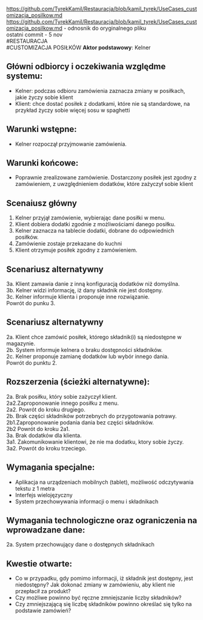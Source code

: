 https://github.com/TyrekKamil/Restauracja/blob/kamil_tyrek/UseCases_customizacja_posilkow.md  
https://github.com/TyrekKamil/Restauracja/blob/kamil_tyrek/UseCases_customizacja_posilkow.md - odnosnik do oryginalnego pliku  
ostatni commit - 5 nov    
#RESTAURACJA  
#CUSTOMIZACJA POSIŁKÓW 
**Aktor podstawowy**: Kelner  
  
## Główni odbiorcy i oczekiwania względme systemu:  
  
* Kelner: podczas odbioru zamówienia zaznacza zmiany w posiłkach, jakie życzy sobie klient  
* Klient: chce dostać posiłek z dodatkami, które nie są standardowe, na przykład życzy sobie więcej sosu w spaghetti  

## Warunki wstępne:  
* Kelner rozpoczął przyjmowanie zamówienia.  
## Warunki końcowe: 
* Poprawnie zrealizowane zamówienie. Dostarczony posiłek jest zgodny z zamówieniem, z uwzględnieniem dodatków, które zażyczył sobie klient  
  
## Scenaiusz główny  
  
1. Kelner przyjął zamówienie, wybierając dane posiłki w menu.  
2. Klient dobiera dodatki zgodnie z możliwościami danego posiłku. 
3. Kelner zaznacza na tablecie dodatki, dobrane do odpowiednich posiłków.  
4. Zamówienie zostaje przekazane do kuchni  
5. Klient otrzymuje posiłek zgodny z zamówieniem.  
  
## Scenariusz alternatywny  
3a. Klient zamawia danie z inną konfiguracją dodatków niż domyślna.  
3b. Kelner widzi informację, iż dany składnik nie jest dostępny.  
3c. Kelner informuje klienta i proponuje inne rozwiązanie.  
Powrót do punku 3.  
  
## Scenariusz alternatywny  
2a. Klient chce zamówić posiłek, którego składnik(i) są niedostępne w magazynie.  
2b. System informuje kelnera o braku dostępności składników.  
2c. Kelner proponuje zamianę dodatków lub wybór innego dania.  
Powrót do punktu 2.  
  
## Rozszerzenia (ścieżki alternatywne):  
2a. Brak posiłku, który sobie zażyczył klient.  
2a2.Zaproponowanie innego posiłku z menu.  
2a2. Powrót do kroku drugiego.  
2b. Brak części składników potrzebnych do przygotowania potrawy.  
2b1.Zaproponowanie podania dania bez części składników.  
2b2 Powrót do kroku 2a1.  
3a. Brak dodatków dla klienta.  
3a1. Zakomunikowanie klientowi, że nie ma dodatku, ktory sobie życzy.  
3a2. Powrót do kroku trzeciego.  
  
## Wymagania specjalne:   
  
* Aplikacja na urządzeniach mobilnych (tablet), możliwość odczytywania tekstu z 1 metra  
* Interfejs wielojęzyczny  
* System przechowywania informacji o menu i składnikach

## Wymagania technologiczne oraz ograniczenia na wprowadzane dane:  
2a. System przechowujący dane o dostępnych składnikach

  
## Kwestie otwarte:  
  
* Co w przypadku, gdy pomimo informacji, iż składnik jest dostępny, jest niedostępny? Jak dokonać zmiany w zamówieniu, aby klient nie przepłacił za produkt?
* Czy możliwe powinno być ręczne zmniejszanie liczby składników?
* Czy zmniejszającą się liczbę składników powinno określać się tylko na podstawie zamówień?


  
